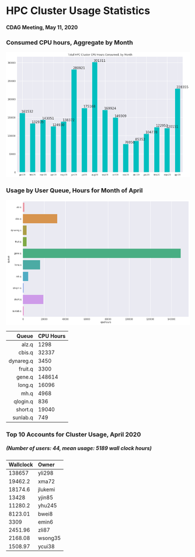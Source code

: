# HPC Cluster Usage Statistics
####  CDAG Meeting, May 11, 2020

### Consumed CPU hours, Aggregate by Month
<img src="Images/HPC_Cluster_Usage_Barchart_202005.png">


### Usage by User Queue, Hours for Month of April

<img src="Images/HPC_Cluster_queue_usage_202005.png">


Queue | CPU Hours
---------:|:-----------|
alz.q|1298
cbis.q|32337
dynareg.q|3450
fruit.q|3300
gene.q|148614
long.q|16096
mh.q|4968
qlogin.q|836
short.q|19040
sunlab.q|749


### Top 10 Accounts for Cluster Usage, April 2020
##### (Number of users: 44, mean usage: 5189 wall clock hours)

Wallclock | Owner
:--------|:--------
138657|yli298
19462.2|xma72
18174.6|jlukemi
13428|yjin85
11280.2|yhu245
8123.01|bwei8
3309|emin6
2451.96|zli87
2168.08|wsong35
1508.97|ycui38

